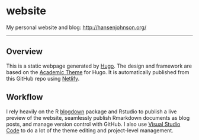 # website
My personal website and blog: http://hansenjohnson.org/

***

## Overview

This is a static webpage generated by [Hugo](https://gohugo.io/). The design and framework are based on the [Academic Theme](https://github.com/wowchemy/starter-hugo-academic) for Hugo. It is automatically published from this GitHub repo using [Netlify](https://www.netlify.com/).

## Workflow

I rely heavily on the R [blogdown](https://bookdown.org/yihui/blogdown/) package and Rstudio to publish a live preview of the website, seamlessly publish Rmarkdown documents as blog posts, and manage version control with GitHub. I also use [Visual Studio Code](https://code.visualstudio.com/) to do a lot of the theme editing and project-level management.
